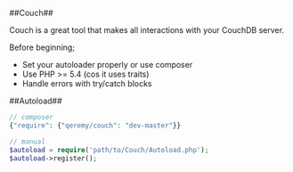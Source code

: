 ##Couch##

Couch is a great tool that makes all interactions with your CouchDB server.


Before beginning;

- Set your autoloader properly or use composer
- Use PHP >= 5.4 (cos it uses traits)
- Handle errors with try/catch blocks

##Autoload##

```php
// composer
{"require": {"qeremy/couch": "dev-master"}}

// manual
$autoload = require('path/to/Couch/Autoload.php');
$autoload->register();
```
